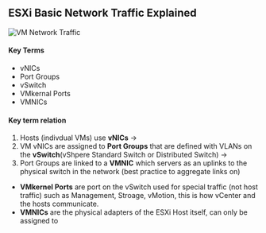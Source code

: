 ## ESXi Basic Network Traffic Explained
![VM Network Traffic](https://user-images.githubusercontent.com/111991325/209737771-87e5f408-5e49-46be-a849-8c46d539be29.png)

#### Key Terms
- vNICs
- Port Groups
- vSwitch
- VMkernal Ports
- VMNICs


#### Key term relation
 1. Hosts (indivdual VMs) use <b>vNICs</b> -> 
 2. VM vNICs are assigned to <b>Port Groups</b> that are defined with VLANs on the <b>vSwitch</b>(vShpere Standard Switch or Distributed Switch) -> 
 3. Port Groups are linked to a <b>VMNIC</b> which servers as an uplinks to the physical switch in the network (best practice to aggregate links on) 

- <b>VMkernel Ports</b> are port on the vSwitch used for special traffic (not host traffic) such as Management, Stroage, vMotion, this is how vCenter and the hosts communicate.
- <b>VMNICs</b> are the physical adapters of the ESXi Host itself, can only be assigned to 
